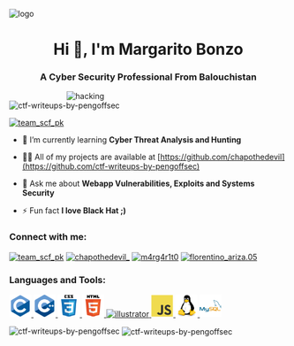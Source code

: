 ![logo](https://github.com/ctf-writeups-by-pengoffsec/ctf-writeups-by-pengoffsec/blob/main/palestine.jpg)
<h1 align="center">Hi 👋, I'm Margarito Bonzo</h1>
<h3 align="center">A Cyber Security Professional From Balouchistan</h3>


<img align="right" alt="hacking" width="400" src="https://external-content.duckduckgo.com/iu/?u=https%3A%2F%2Ftse1.mm.bing.net%2Fth%3Fid%3DOIP.BrIPRle45dInB0cJ9uc7eAHaFj%26pid%3DApi&f=1&ipt=cffa9108ddde34f50251d2f4c628fa2cd9b524065cf07287325194cfe0e68ae0&ipo=images">
<p align="left"> <img src="https://komarev.com/ghpvc/?username=ctf-writeups-by-pengoffsec&label=Profile%20views&color=0e75b6&style=flat" alt="ctf-writeups-by-pengoffsec" /> </p>

<p align="left"> <a href="https://twitter.com/team_scf_pk" target="blank"><img src="https://img.shields.io/twitter/follow/team_scf_pk?logo=twitter&style=for-the-badge" alt="team_scf_pk" /></a> </p>

- 🌱 I’m currently learning **Cyber Threat Analysis and Hunting**

- 👨‍💻 All of my projects are available at [https://github.com/chapothedevil](https://github.com/ctf-writeups-by-pengoffsec)

- 💬 Ask me about **Webapp Vulnerabilities, Exploits and Systems Security**

- ⚡ Fun fact **I love Black Hat ;)**

<h3 align="left">Connect with me:</h3>
<p align="left">
<a href="https://twitter.com/team_scf_pk" target="blank"><img align="center" src="https://raw.githubusercontent.com/rahuldkjain/github-profile-readme-generator/master/src/images/icons/Social/twitter.svg" alt="team_scf_pk" height="30" width="40" /></a>
<a href="https://linkedin.com/in/chapothedevil_" target="blank"><img align="center" src="https://raw.githubusercontent.com/rahuldkjain/github-profile-readme-generator/master/src/images/icons/Social/linked-in-alt.svg" alt="chapothedevil_" height="30" width="40" /></a>
<a href="https://fb.com/m4rg4r1t0" target="blank"><img align="center" src="https://raw.githubusercontent.com/rahuldkjain/github-profile-readme-generator/master/src/images/icons/Social/facebook.svg" alt="m4rg4r1t0" height="30" width="40" /></a>
<a href="https://instagram.com/florentino_ariza.05" target="blank"><img align="center" src="https://raw.githubusercontent.com/rahuldkjain/github-profile-readme-generator/master/src/images/icons/Social/instagram.svg" alt="florentino_ariza.05" height="30" width="40" /></a>
</p>

<h3 align="left">Languages and Tools:</h3>
<p align="left"> <a href="https://www.cprogramming.com/" target="_blank" rel="noreferrer"> <img src="https://raw.githubusercontent.com/devicons/devicon/master/icons/c/c-original.svg" alt="c" width="40" height="40"/> </a> <a href="https://www.w3schools.com/cpp/" target="_blank" rel="noreferrer"> <img src="https://raw.githubusercontent.com/devicons/devicon/master/icons/cplusplus/cplusplus-original.svg" alt="cplusplus" width="40" height="40"/> </a> <a href="https://www.w3schools.com/css/" target="_blank" rel="noreferrer"> <img src="https://raw.githubusercontent.com/devicons/devicon/master/icons/css3/css3-original-wordmark.svg" alt="css3" width="40" height="40"/> </a> <a href="https://www.w3.org/html/" target="_blank" rel="noreferrer"> <img src="https://raw.githubusercontent.com/devicons/devicon/master/icons/html5/html5-original-wordmark.svg" alt="html5" width="40" height="40"/> </a> <a href="https://www.adobe.com/in/products/illustrator.html" target="_blank" rel="noreferrer"> <img src="https://www.vectorlogo.zone/logos/adobe_illustrator/adobe_illustrator-icon.svg" alt="illustrator" width="40" height="40"/> </a> <a href="https://developer.mozilla.org/en-US/docs/Web/JavaScript" target="_blank" rel="noreferrer"> <img src="https://raw.githubusercontent.com/devicons/devicon/master/icons/javascript/javascript-original.svg" alt="javascript" width="40" height="40"/> </a> <a href="https://www.linux.org/" target="_blank" rel="noreferrer"> <img src="https://raw.githubusercontent.com/devicons/devicon/master/icons/linux/linux-original.svg" alt="linux" width="40" height="40"/> </a> <a href="https://www.mysql.com/" target="_blank" rel="noreferrer"> <img src="https://raw.githubusercontent.com/devicons/devicon/master/icons/mysql/mysql-original-wordmark.svg" alt="mysql" width="40" height="40"/> </a> </p>

<p><img align="left" src="https://github-readme-stats.vercel.app/api/top-langs?username=ctf-writeups-by-pengoffsec&show_icons=true&locale=en&layout=compact" alt="ctf-writeups-by-pengoffsec" /></p>

<p>&nbsp;<img align="center" src="https://github-readme-stats.vercel.app/api?username=ctf-writeups-by-pengoffsec&show_icons=true&locale=en" alt="ctf-writeups-by-pengoffsec" /></p>


